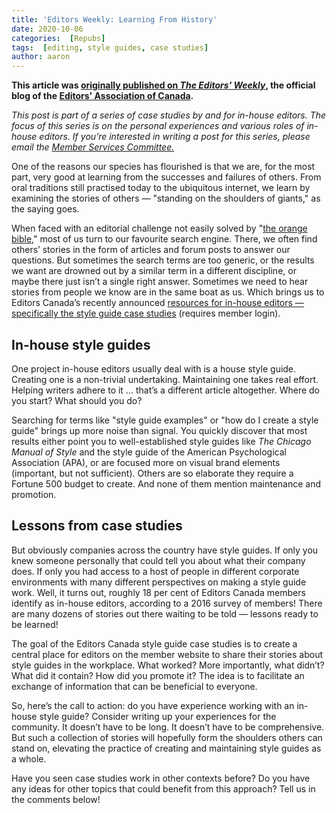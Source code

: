 ```yaml
---
title: 'Editors Weekly: Learning From History'
date: 2020-10-06
categories:  [Repubs]
tags:  [editing, style guides, case studies]
author: aaron
---
```


**This article was [originally published on *The Editors' Weekly*](https://blog.editors.ca/?p=7022), the official blog of the [Editors' Association of Canada](http://editors.ca).**

<!--more-->

*This post is part of a series of case studies by and for in-house editors. The
focus of this series is on the personal experiences and various roles of
in-house editors. If you’re interested in writing a post for this series, please
email the* [*Member Services
Committee.*](mailto:membership_services_chair@editors.ca)

One of the reasons our species has flourished is that we are, for the most part,
very good at learning from the successes and failures of others. From oral
traditions still practised today to the ubiquitous internet, we learn by
examining the stories of others — "standing on the shoulders of giants," as the
saying goes.

When faced with an editorial challenge not easily solved by "[the orange
bible](https://www.chicagomanualofstyle.org/home.html)," most of us turn to our
favourite search engine. There, we often find others’ stories in the form of
articles and forum posts to answer our questions. But sometimes the search terms
are too generic, or the results we want are drowned out by a similar term in a
different discipline, or maybe there just isn’t a single right answer. Sometimes
we need to hear stories from people we know are in the same boat as us. Which
brings us to Editors Canada’s recently announced [resources for in-house editors
— specifically the style guide case
studies](https://www.editors.ca/members/services/resources-house-editors)
(requires member login).

## In-house style guides

One project in-house editors usually deal with is a house style guide. Creating
one is a non-trivial undertaking. Maintaining one takes real effort. Helping
writers adhere to it … that’s a different article altogether. Where do you
start? What should you do?

Searching for terms like "style guide examples" or "how do I create a style
guide" brings up more noise than signal. You quickly discover that most results
either point you to well-established style guides like *The Chicago Manual of
Style* and the style guide of the American Psychological Association (APA), or
are focused more on visual brand elements (important, but not sufficient).
Others are so elaborate they require a Fortune 500 budget to create. And none of
them mention maintenance and promotion.

## Lessons from case studies

But obviously companies across the country have style guides. If only you knew
someone personally that could tell you about what their company does. If only
you had access to a host of people in different corporate environments with many
different perspectives on making a style guide work. Well, it turns out, roughly
18 per cent of Editors Canada members identify as in-house editors, according to
a 2016 survey of members! There are many dozens of stories out there waiting to
be told — lessons ready to be learned!

The goal of the Editors Canada style guide case studies is to create a central
place for editors on the member website to share their stories about style
guides in the workplace. What worked? More importantly, what didn’t? What did it
contain? How did you promote it? The idea is to facilitate an exchange of
information that can be beneficial to everyone.

So, here’s the call to action: do you have experience working with an in-house
style guide? Consider writing up your experiences for the community. It doesn’t
have to be long. It doesn’t have to be comprehensive. But such a collection of
stories will hopefully form the shoulders others can stand on, elevating the
practice of creating and maintaining style guides as a whole.

Have you seen case studies work in other contexts before? Do you have any ideas
for other topics that could benefit from this approach? Tell us in the comments
below!
